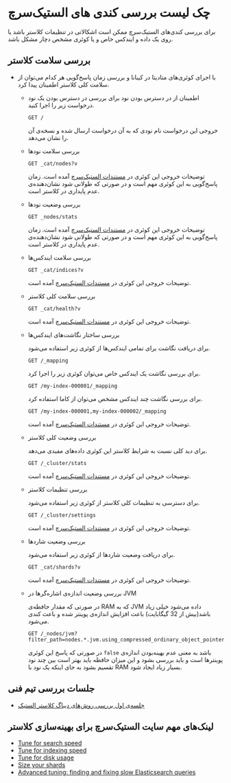 # چک لیست بررسی کندی های الستیک‌سرچ

برای بررسی کندی‌های الستیک‌سرچ ممکن است اشکالاتی در تنظیمات کلاستر باشد یا روی یک داده و ایندکس خاص و یا کوئری مشخص دچار مشکل باشد.

## بررسی سلامت کلاستر

* با اجرای کوئری‌های متادیتا در کیبانا و بررسی زمان پاسخ‌گویی هر کدام می‌توان از سلامت کلی کلاستر اطمینان پیدا کرد.


    * اطمینان از در دسترس بودن نود
        برای بررسی در دسترس بودن یک نود درخواست زیر را اجرا کنید.

        ```
        GET /
        ```
        خروجی این درخواست نام نودی که به آن درخواست ارسال شده و نسخه‌ی آن را نشان می‌دهد.


    * بررسی سلامت نودها
        
        ```
        GET _cat/nodes?v
        ```
        توضیحات خروجی این کوئری در 
        [مستندات الستیک‌سرچ](https://www.elastic.co/guide/en/elasticsearch/reference/current/cat-nodes.html)
        آمده است.
        زمان پاسخ‌گویی به این کوئری مهم است و در صورتی که طولانی شود نشان‌دهنده‌ی عدم پایداری در کلاستر است.

    * بررسی وضعیت نودها
        
        ```
        GET _nodes/stats
        ```
        توضیحات خروجی این کوئری در 
        [مستندات الستیک‌سرچ](https://www.elastic.co/guide/en/elasticsearch/reference/current/cluster-nodes-stats.html)
        آمده است.
        زمان پاسخ‌گویی به این کوئری مهم است و در صورتی که طولانی شود نشان‌دهنده‌ی عدم پایداری در کلاستر است.

    * بررسی سلامت ایندکس‌ها
        
        ```
        GET _cat/indices?v
        ```
        توضیحات خروجی این کوئری در 
        [مستندات الستیک‌سرچ](https://www.elastic.co/guide/en/elasticsearch/reference/current/cat-indices.html)
        آمده است.
        
    * بررسی سلامت کلی کلاستر
        
        ```
        GET _cat/health?v
        ```
        توضیحات خروجی این کوئری در 
        [مستندات الستیک‌سرچ](https://www.elastic.co/guide/en/elasticsearch/reference/current/cat-health.html)
        آمده است.
        
    * بررسی ساختار نگاشت‌های ایندکس‌ها

        برای دریافت نگاشت برای تمامی ایندکس‌ها از کوئری زیر استفاده می‌شود.
        ```
        GET /_mapping
        ```
        
        برای بررسی نگاشت یک ایندکس خاص می‌توان کوئری زیر را اجرا کرد.
        ```
        GET /my-index-000001/_mapping
        ```
        
        برای بررسی نگاشت چند ایندکس مشخص می‌توان از کاما استفاده کرد.
        ```
        GET /my-index-000001,my-index-000002/_mapping
        ```
        
        توضیحات خروجی این کوئری در 
        [مستندات الستیک‌سرچ](https://www.elastic.co/guide/en/elasticsearch/reference/current/indices-get-mapping.html)
        آمده است.
    
    * بررسی وضعیت کلی کلاستر

        برای دید کلی نسبت به شرایط کلاستر این کوئری داده‌های مفیدی می‌دهد.

        ```
        GET /_cluster/stats
        ```
        
        توضیحات خروجی این کوئری در 
        [مستندات الستیک‌سرچ](https://www.elastic.co/guide/en/elasticsearch/reference/current/cluster-stats.html)
        آمده است.

    * بررسی تنظیمات کلاستر

        برای دسترسی به تنظیمات کلی کلاستر از کوئری زیر استفاده می‌شود.
        ```
        GET /_cluster/settings
        ```


        توضیحات خروجی این کوئری در 
        [مستندات الستیک‌سرچ](https://www.elastic.co/guide/en/elasticsearch/reference/current/cluster-get-settings.html)
        آمده است.       


    * بررسی وضعیت شارد‌ها
    
        برای دریافت وضعیت شاردها از کوئری زیر استفاده می‌شود.

        ```
        GET _cat/shards?v
        ```

        توضیحات خروجی این کوئری در 
        [مستندات الستیک‌سرچ](https://www.elastic.co/guide/en/elasticsearch/reference/current/cat-shards.html)
        آمده است.       


    * بررسی وضعیت اندازه‌ی اشاره‌گر‌ها در JVM

        در صورتی که مقدار حافظه‌ی 
        RAM
        که به 
        JVM
        داده می‌شود خیلی زیاد باشد(بیش از 32 گیگابایت)
        باعث افزایش اندازه‌ی پوینتر شده و باعث کندی می‌شود.

        ```
        GET /_nodes/jvm?filter_path=nodes.*.jvm.using_compressed_ordinary_object_pointers
        ```
        
        در صورتی که پاسخ این کوئری 
        `false`
        باشد به معنی عدم بهینه‌بودن اندازه‌ی پوینترها است و باید بررسی بشود و این میزان حافظه باید بهتر است بین چند نود تقسیم بشود به جای اینکه یک نود با 
        RAM
        بسیار زیاد ایجاد شود.
        


## جلسات بررسی تیم فنی
+ [جلسه‌ی اول بررسی روش‌های دیباگ کلاستر الستیک](https://splus.ir/star_learning_dev/286)


## لینک‌های مهم سایت الستیک‌سرچ برای بهینه‌سازی کلاستر
+ [Tune for search speed](https://www.elastic.co/guide/en/elasticsearch/reference/current/tune-for-search-speed.html)
+ [Tune for indexing speed](https://www.elastic.co/guide/en/elasticsearch/reference/current/tune-for-indexing-speed.html)
+ [Tune for disk usage](https://www.elastic.co/guide/en/elasticsearch/reference/current/tune-for-disk-usage.html)
+ [Size your shards](https://www.elastic.co/guide/en/elasticsearch/reference/current/size-your-shards.html)
+ [Advanced tuning: finding and fixing slow Elasticsearch queries](https://www.elastic.co/blog/advanced-tuning-finding-and-fixing-slow-elasticsearch-queries)